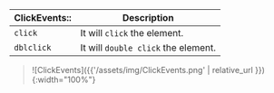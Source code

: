 | ClickEvents:: | Description |
|---|---|
| `click` | It will `click` the element.|
| `dblclick` | It will `double click` the element.|

> ![ClickEvents]({{'/assets/img/ClickEvents.png' | relative_url }}){:width="100%"}